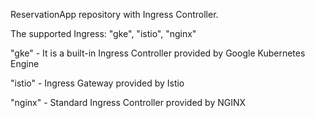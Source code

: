 
ReservationApp repository with Ingress Controller.

The supported Ingress: "gke", "istio", "nginx"

"gke" - It is a built-in Ingress Controller provided by Google Kubernetes Engine

"istio" - Ingress Gateway provided by Istio

"nginx" - Standard Ingress Controller provided by NGINX
